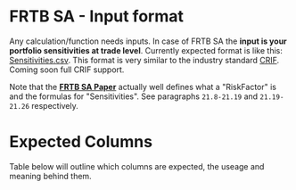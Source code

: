 # FRTB SA - Input format

Any calculation/function needs inputs. In case of FRTB SA the **input is your portfolio sensitivities at trade level**. Currently expected format is like this: [Sensitivities.csv](https://ultima-bi.s3.eu-west-2.amazonaws.com/frtb/Delta.csv). This format is very similar to the industry standard [CRIF](https://www.isda.org/a/aBzTE/The-Future-of-Risk-Capital-and-Margin.pdf). Coming soon full CRIF support.

Note that the **[FRTB SA Paper](https://www.bis.org/bcbs/publ/d457.pdf)** actually well defines what a "RiskFactor" is and the formulas for "Sensitivities". See paragraphs `21.8-21.19` and `21.19-21.26` respectively.

# Expected Columns

Table below will outline which columns are expected, the useage and meaning behind them.
